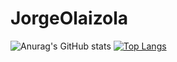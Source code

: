 # JorgeOlaizola
![Anurag's GitHub stats](https://github-readme-stats.vercel.app/api?username=JorgeOlaizola&count_private=true&theme=onedark)
[![Top Langs](https://github-readme-stats.vercel.app/api/top-langs/?username=JorgeOlaizola)](https://github.com/anuraghazra/github-readme-stats)
